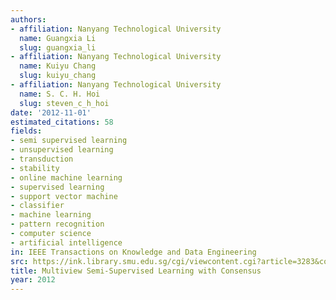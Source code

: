 ```yaml
---
authors:
- affiliation: Nanyang Technological University
  name: Guangxia Li
  slug: guangxia_li
- affiliation: Nanyang Technological University
  name: Kuiyu Chang
  slug: kuiyu_chang
- affiliation: Nanyang Technological University
  name: S. C. H. Hoi
  slug: steven_c_h_hoi
date: '2012-11-01'
estimated_citations: 58
fields:
- semi supervised learning
- unsupervised learning
- transduction
- stability
- online machine learning
- supervised learning
- support vector machine
- classifier
- machine learning
- pattern recognition
- computer science
- artificial intelligence
in: IEEE Transactions on Knowledge and Data Engineering
src: https://ink.library.smu.edu.sg/cgi/viewcontent.cgi?article=3283&context=sis_research
title: Multiview Semi-Supervised Learning with Consensus
year: 2012
---
```

